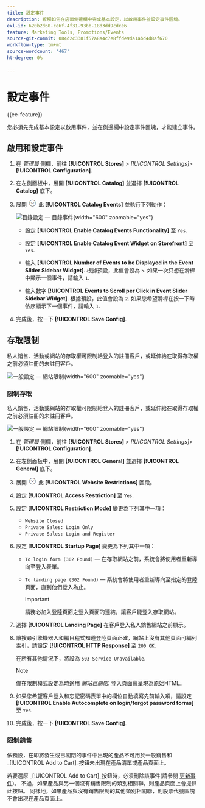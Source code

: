 ```yaml
---
title: 設定事件
description: 瞭解如何在店面側邊欄中完成基本設定，以啟用事件並設定事件區塊。
exl-id: 620b2d60-ce6f-4f31-93bb-18d3dd9cdce6
feature: Marketing Tools, Promotions/Events
source-git-commit: 084d2c3381f57a8a4c7e8ffde9da1abd4d8af670
workflow-type: tm+mt
source-wordcount: '467'
ht-degree: 0%

---
```


# 設定事件

{{ee-feature}}

您必須先完成基本設定以啟用事件，並在側邊欄中設定事件區塊，才能建立事件。

## 啟用和設定事件

1. 在 _管理員_ 側欄，前往 **[!UICONTROL Stores]** > _[!UICONTROL Settings]_>**[!UICONTROL Configuration]**.

1. 在左側面板中，展開 **[!UICONTROL Catalog]** 並選擇 **[!UICONTROL Catalog]** 底下。

1. 展開 ![展開選擇器](../assets/icon-display-expand.png) 此 **[!UICONTROL Catalog Events]** 並執行下列動作：

   ![目錄設定 — 目錄事件](../configuration-reference/catalog/assets/catalog-events.png){width="600" zoomable="yes"}

   - 設定 **[!UICONTROL Enable Catalog Events Functionality]** 至 `Yes`.

   - 設定 **[!UICONTROL Enable Catalog Event Widget on Storefront]** 至 `Yes`.

   - 輸入 **[!UICONTROL Number of Events to be Displayed in the Event Slider Sidebar Widget]**. 根據預設，此值會設為 `5`. 如果一次只想在滑桿中顯示一個事件，請輸入 `1`.

   - 輸入數字 **[!UICONTROL Events to Scroll per Click in Event Slider Sidebar Widget]**. 根據預設，此值會設為 `2`. 如果您希望滑桿在按一下時依序顯示下一個事件，請輸入 `1`.

1. 完成後，按一下 **[!UICONTROL Save Config]**.

## 存取限制

私人銷售、活動或網站的存取權可限制給登入的註冊客戶，或延伸給在取得存取權之前必須註冊的未註冊客戶。

![一般設定 — 網站限制](../configuration-reference/general/assets/general-website-restrictions.png){width="600" zoomable="yes"}

### 限制存取

私人銷售、活動或網站的存取權可限制給登入的註冊客戶，或延伸給在取得存取權之前必須註冊的未註冊客戶。

![一般設定 — 網站限制](../configuration-reference/general/assets/general-website-restrictions.png){width="600" zoomable="yes"}

1. 在 _管理員_ 側欄，前往 **[!UICONTROL Stores]** > _[!UICONTROL Settings]_>**[!UICONTROL Configuration]**.

1. 在左側面板中，展開 **[!UICONTROL General]** 並選擇 **[!UICONTROL General]** 底下。

1. 展開 ![展開選擇器](../assets/icon-display-expand.png) 此 **[!UICONTROL Website Restrictions]** 區段。

1. 設定 **[!UICONTROL Access Restriction]** 至 `Yes`.

1. 設定 **[!UICONTROL Restriction Mode]** 變更為下列其中一項：

   - `Website Closed`
   - `Private Sales: Login Only`
   - `Private Sales: Login and Register`

1. 設定 **[!UICONTROL Startup Page]** 變更為下列其中一項：

   - `To login form (302 Found)`  — 在存取網站之前，系統會將使用者重新導向至登入表單。

   - `To landing page (302 Found)`  — 系統會將使用者重新導向至指定的登陸頁面，直到他們登入為止。

     >[!IMPORTANT]
     >
     >請務必加入登陸頁面之登入頁面的連結，讓客戶能登入存取網站。

1. 選擇 **[!UICONTROL Landing Page]** 在客戶登入私人銷售網站之前顯示。

1. 讓搜尋引擎機器人和編目程式知道登陸頁面正確，網站上沒有其他頁面可編列索引，請設定 **[!UICONTROL HTTP Response]** 至 `200 OK`.

   在所有其他情況下，將設為 `503 Service Unavailable`.

   >[!NOTE]
   >
   >僅在限制模式設定為時適用 _網站已關閉_. 登入頁面會呈現為原始HTML。

1. 如果您希望客戶登入和忘記密碼表單中的欄位自動填寫先前輸入項，請設定 **[!UICONTROL Enable Autocomplete on login/forgot password forms]** 至 `Yes`.

1. 完成後，按一下 **[!UICONTROL Save Config]**.

### 限制銷售

依預設，在即將發生或已關閉的事件中出現的產品不可用於一般銷售和 _[!UICONTROL Add to Cart]_按鈕未出現在產品清單或產品頁面上。

若要還原 _[!UICONTROL Add to Cart]_按鈕時，必須刪除該事件(請參閱 [更新事件](event-create.md#update-events))。 不過，如果產品與另一個沒有銷售限制的類別相關聯，則產品頁面上會提供此按鈕。 同樣地，如果產品與沒有銷售限制的其他類別相關聯，則股票代號區塊不會出現在產品頁面上。
